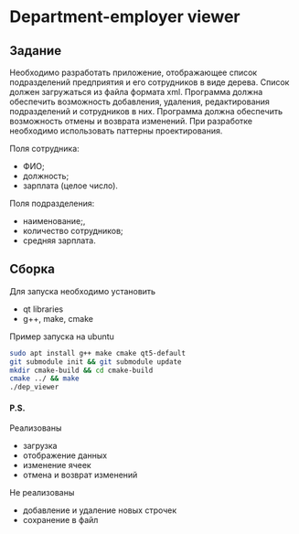 # Department-employer viewer

## Задание

Необходимо разработать приложение, отображающее список подразделений
предприятия и его сотрудников в виде дерева. Список должен загружаться
из файла формата xml. Программа должна обеспечить возможность добавления,
удаления, редактирования подразделений и сотрудников в них. Программа
должна обеспечить возможность отмены и возврата изменений. При разработке
необходимо использовать паттерны проектирования.

Поля сотрудника:

- ФИО;
- должность;
- зарплата (целое число).

Поля подразделения:

- наименование;,
- количество сотрудников;
- средняя зарплата.

## Сборка

Для запуска необходимо установить

* qt libraries
* g++, make, cmake

Пример запуска на ubuntu

```sh
sudo apt install g++ make cmake qt5-default 
git submodule init && git submodule update
mkdir cmake-build && cd cmake-build
cmake ../ && make
./dep_viewer
```

#### P.S.

Реализованы

- загрузка
- отображение данных
- изменение ячеек
- отмена и возврат изменений

Не реализованы

- добавление и удаление новых строчек
- сохранение в файл
